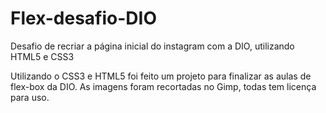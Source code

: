 # Flex-desafio-DIO
Desafio de recriar a página inicial do instagram com a DIO, utilizando HTML5 e CSS3

Utilizando o CSS3 e HTML5 foi feito um projeto para finalizar as aulas de flex-box da DIO.
As imagens foram recortadas no Gimp, todas tem licença para uso.
